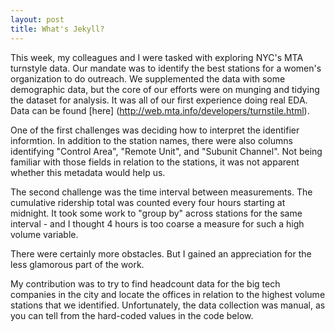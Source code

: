 ```yaml
---
layout: post
title: What's Jekyll?
---
```


This week, my colleagues and I were tasked with exploring NYC's MTA turnstyle data. Our mandate was to identify the best stations for a women's organization to do outreach. We supplemented the data with some demographic data, but the core of our efforts were on munging and tidying the dataset for analysis. It was all of our first experience doing real EDA. Data can be found [here] (http://web.mta.info/developers/turnstile.html).

One of the first challenges was deciding how to interpret the identifier informtion. In addition to the station names, there were also columns identifying "Control Area", "Remote Unit", and "Subunit Channel". Not being familiar with those fields in relation to the stations, it was not apparent whether this metadata would help us. 

The second challenge was the time interval between measurements. The cumulative ridership total was counted every four hours starting at midnight. It took some work to "group by" across stations for the same interval - and I thought 4 hours is too coarse a measure for such a high volume variable. 

There were certainly more obstacles. But I gained an appreciation for the less glamorous part of the work.

My contribution was to try to find headcount data for the big tech companies in the city and locate the offices in relation to the highest volume stations that we identified. Unfortunately, the data collection was manual, as you can tell from the hard-coded values in the code below.